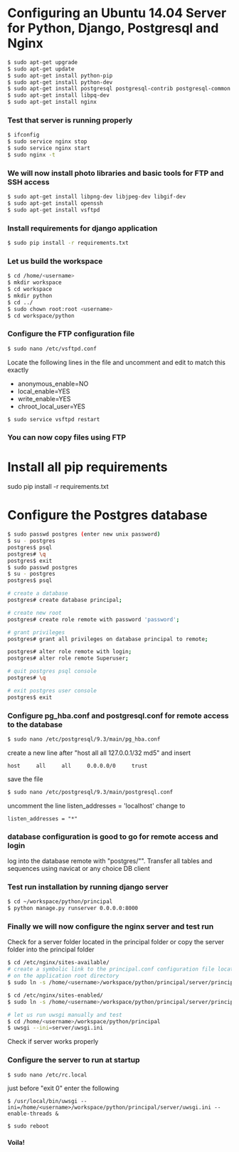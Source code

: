 # Configuring an Ubuntu 14.04 Server for Python, Django, Postgresql and Nginx

``` bash
$ sudo apt-get upgrade
$ sudo apt-get update
$ sudo apt-get install python-pip
$ sudo apt-get install python-dev
$ sudo apt-get install postgresql postgresql-contrib postgresql-common
$ sudo apt-get install libpq-dev
$ sudo apt-get install nginx
```

### Test that server is running properly
``` bash
$ ifconfig
$ sudo service nginx stop
$ sudo service nginx start
$ sudo nginx -t
```

### We will now install photo libraries and basic tools for FTP and SSH access
``` bash
$ sudo apt-get install libpng-dev libjpeg-dev libgif-dev
$ sudo apt-get install openssh
$ sudo apt-get install vsftpd
```

### Install requirements for django application
``` bash
$ sudo pip install -r requirements.txt
```

### Let us build the workspace
``` bash
$ cd /home/<username>
$ mkdir workspace
$ cd workspace
$ mkdir python
$ cd ../
$ sudo chown root:root <username>
$ cd workspace/python
```

### Configure the FTP configuration file
``` bash
$ sudo nano /etc/vsftpd.conf
```

Locate the following lines in the file and uncomment and edit to match this exactly
- anonymous_enable=NO
- local_enable=YES
- write_enable=YES
- chroot_local_user=YES

``` bash
$ sudo service vsftpd restart
```

### You can now copy files using FTP

# Install all pip requirements
sudo pip install -r requirements.txt

# Configure the Postgres database
``` bash
$ sudo passwd postgres (enter new unix password)
$ su - postgres
postgres$ psql
postgres# \q
postgres$ exit
$ sudo passwd postgres
$ su - postgres
postgres$ psql

# create a database
postgres# create database principal;

# create new root
postgres# create role remote with password 'password';

# grant privileges
postgres# grant all privileges on database principal to remote;

postgres# alter role remote with login;
postgres# alter role remote Superuser;

# quit postgres psql console
postgres# \q

# exit postgres user console
postgres$ exit
```

### Configure pg_hba.conf and postgresql.conf for remote access to the database

``` bash
$ sudo nano /etc/postgresql/9.3/main/pg_hba.conf
```
create a new line after "host     all     all     127.0.0.1/32     md5" and insert
```
host     all     all     0.0.0.0/0     trust
```
save the file

``` bash
$ sudo nano /etc/postgresql/9.3/main/postgresql.conf
```
uncomment the line listen_addresses = 'localhost'
change to
```
listen_addresses = "*"
```

### database configuration is good to go for remote access and login

log into the database remote with "postgres/<default password of the unix user>"".
Transfer all tables and sequences using navicat or any choice DB client

### Test run installation by running django server

``` bash
$ cd ~/workspace/python/principal
$ python manage.py runserver 0.0.0.0:8000
```

### Finally we will now configure the nginx server and test run
Check for a server folder located in the principal folder or copy the server folder into the principal folder
``` bash
$ cd /etc/nginx/sites-available/
# create a symbolic link to the principal.conf configuration file location in the server folder
# on the application root directory
$ sudo ln -s /home/<username>/workspace/python/principal/server/principal.conf principal

$ cd /etc/nginx/sites-enabled/
$ sudo ln -s /home/<username>/workspace/python/principal/server/principal.conf principal

# let us run uwsgi manually and test
$ cd /home/<username>/workspace/python/principal
$ uwsgi --ini=server/uwsgi.ini
```

Check if server works properly

### Configure the server to run at startup

``` bash
$ sudo nano /etc/rc.local
```
just before "exit 0" enter the following
```
$ /usr/local/bin/uwsgi --ini=/home/<username>/workspace/python/principal/server/uwsgi.ini --enable-threads &
```

``` bash
$ sudo reboot
```

#### Voila!
